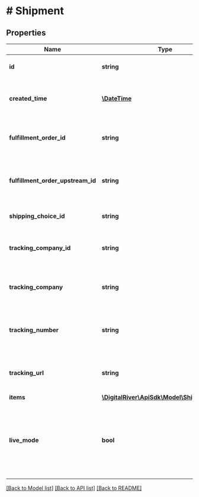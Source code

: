 # # Shipment

## Properties

Name | Type | Description | Notes
------------ | ------------- | ------------- | -------------
**id** | **string** | The unique identifier of a shipment. | [optional] [readonly] 
**created_time** | [**\DateTime**](\DateTime.md) | Time when the shipment was created. | [optional] [readonly] 
**fulfillment_order_id** | **string** | The identifier of the fulfillment order. | [optional] 
**fulfillment_order_upstream_id** | **string** | The upstream identifier of the fulfillment order. | [optional] 
**shipping_choice_id** | **string** | The shipping method. | [optional] [readonly] 
**tracking_company_id** | **string** | The unique identifier of the tracking or carrier company. | [optional] [readonly] 
**tracking_company** | **string** | The name of the tracking or carrier company. | [optional] 
**tracking_number** | **string** | The tracking number provided by the carrier company. | [optional] 
**tracking_url** | **string** | The URL of the fulfillment tracking page. | [optional] 
**items** | [**\DigitalRiver\ApiSdk\Model\ShipmentItem[]**](ShipmentItem.md) |  | [optional] 
**live_mode** | **bool** | Has the value true if the object exists in live mode or the value false if the object exists in test mode. | [optional] 

[[Back to Model list]](../../README.md#documentation-for-models) [[Back to API list]](../../README.md#documentation-for-api-endpoints) [[Back to README]](../../README.md)


